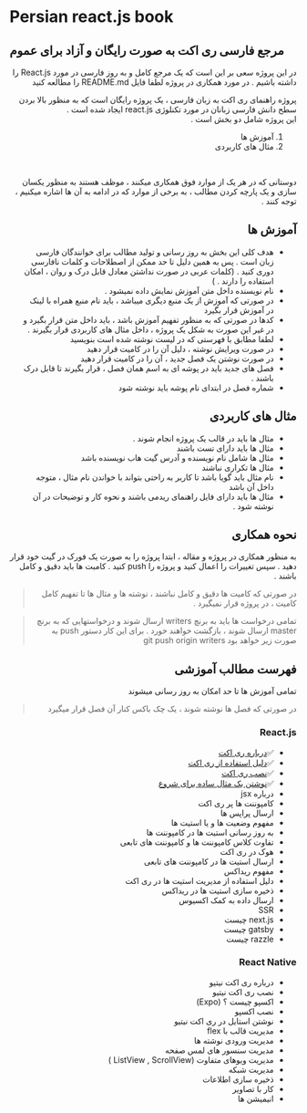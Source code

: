 # Persian react.js book

## مرجع فارسی ری اکت به صورت رایگان و آزاد برای عموم
<div dir="rtl" align="right">
در این پروژه سعی بر این است که یک مرجع کامل و به روز فارسی در مورد React.js را داشته باشیم . در مورد همکاری در پروژه لطفا فایل README.md را مطالعه کنید

<p dir="rtl" align="right">
پروژه راهنمای ری اکت به زبان فارسی ، یک پروژه رایگان است که به منظور بالا بردن سطح دانش فارسی زبانان در مورد تکنلوژی react.js  ایجاد شده است . 
<br/>
این پروژه شامل دو بخش است . 

 1. آموزش ها
 2. مثال های کاربردی
 
 <br/>
 <p dir="rtl" align="right">
دوستانی که در هر یک از موارد فوق همکاری میکنند ، موظف هستند به منظور یکسان سازی و یک پارچه کردن مطالب ، به برخی از موارد که در ادامه به آن ها اشاره میکنیم ، توجه کنند . 
</p>
</p>

## آموزش ها

<p dir="rtl" align="right">

 - هدف کلی این بخش به روز رسانی و تولید مطالب برای خوانندگان فارسی زبان است . 
پس به همین دلیل تا حد ممکن از اصطلاحات و کلمات نافارسی دوری کنید . (کلمات عربی در صورت نداشتن معادل قابل درک و روان ، امکان استفاده را دارند . ) 
- نام نویسنده داخل متن آموزش نمایش داده نمیشود . 
- در صورتی که آموزش از یک منبع دیگری میباشد ، باید نام منبع همراه با لینک در آموزش قرار بگیرد 
- کدها در صورتی که به منظور تفهیم آموزش باشد ، باید داخل متن قرار بگیرد و در غیر این صورت به شکل یک پروژه ، داخل مثال های کاربردی قرار بگیرند .
- لطفا مطابق با فهرستی که در لیست نوشته شده است بنویسید
- در صورت ویرایش نوشته ، دلیل آن را در کامیت قرار دهید 
- در صورت نوشتن یک فصل جدید ، آن را در کامیت قرار دهید
- فصل های جدید باید در پوشه ای به اسم همان فصل ، قرار بگیرند تا قابل درک باشند . 
- شماره فصل در ابتدای نام پوشه باید نوشته شود 
</p>

## مثال های کاربردی

<p dir="rtl" align="right">

- مثال ها باید در قالب یک پروژه انجام شوند . 
- مثال ها باید دارای تست باشند
- مثال ها شامل نام نویسنده و آدرس گیت هاب نویسنده باشد 
- مثال ها تکراری نباشند
- نام مثال باید گویا باشد تا کاربر به راحتی بتواند با خواندن نام مثال ، متوجه داخل آن باشد 
- مثال ها باید دارای فایل راهنمای ریدمی باشند و نحوه کار و توضیحات در آن نوشته شود . 

</p>


## نحوه همکاری

<p dir="rtl" align="right">
به منظور همکاری در پروژه و مقاله ، ابتدا پروژه را به صورت یک فورک در گیت خود قرار دهید . سپس تغییرات را اعمال کنید و پروژه را push  کنید . کامبت ها باید دقیق و کامل باشند .

> در صورتی که کامیت ها دقیق و کامل نباشند ، نوشته ها و مثال ها تا تفهیم کامل کامیت ، در پروژه قرار نمیگیرد .


> تمامی درخواست ها باید به برنچ writers   ارسال شوند و درخواستهایی که به برنچ master  ارسال شوند ، بازگشت خواهند خورد . برای این کار دستور push  به صورت زیر خواهد بود 
> git push origin writers 

</p>


## فهرست مطالب آموزشی
<p dir="rtl" align="right">
تمامی آموزش ها تا حد امکان به روز رسانی میشوند 

> در صورتی که فصل ها نوشته شوند ، یک چک باکس کنار آن فصل قرار میگیرد 


###  React.js 
<p dir="rtl" align="right">
 
 - ✅[درباره ری اکت](https://github.com/nimahkh/Persian-react-book/blob/master/articles/reactjs/01_AboutReactjs.md) 
 - ✅[دلیل استفاده از ری اکت](https://github.com/nimahkh/Persian-react-book/blob/master/articles/reactjs/02_Why_To_Using_React.md)
 - ✅[نصب ری اکت](https://github.com/nimahkh/Persian-react-book/blob/master/articles/reactjs/03_Install_reactjs.md) 
 - ✅[نوشتن بک مثال ساده برای شروع](https://github.com/nimahkh/Persian-react-book/blob/master/articles/reactjs/04_Simple_Rectjs_Example.md) 
 - درباره jsx
 - کامپوننت ها پر ری اکت
 - ارسال پراپس ها
 - مفهوم وضعیت ها و یا استیت ها
 - به روز رسانی استیت ها در کامپوننت ها
 - تفاوت کلاس کامپوننت ها و کامپوننت های تابعی
 - هوک در ری اکت
 - ارسال استیت ها در کامپوننت های تابعی
 - مفهوم ریداکس
 - دلیل استفاده از مدیریت استیت ها در ری اکت
 - ذخیره سازی استیت ها در ریداکس
 - ارسال داده به کمک اکسیوس
 - SSR 
 - next.js  چیست
 - gatsby چیست
 - razzle چیست
</p>

###  React Native
<p dir="rtl" align="right">
 
- درباره ری اکت نیتیو
- نصب ری اکت نیتیو
- اکسپو چیست ؟  (Expo)
- نصب اکسپو
- نوشتن استایل در ری اکت نیتیو
- مدیریت قالب با flex
- مدیریت ورودی نوشته ها
- مدیریت سنسور های لمس صفحه
- مدیریت ویوهای متفاوت (ListView , ScrollView )
- مدیریت شبکه
- ذخیره سازی اطلاعات
- کار با تصاویر
- انیمیشن ها
</p>

</p>


</div>


